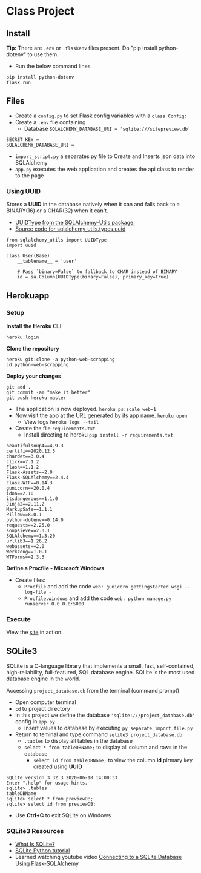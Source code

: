 # Class Project

## Install

**Tip:** There are `.env` or `.flaskenv` files present. Do "pip install python-dotenv" to use them.

- Run the below command lines

```
pip install python-dotenv
flask run
```

## Files

- Create a `config.py` to set Flask config variables with a `class Config:`
- Create a `.env` file containing
    - Database `SQLALCHEMY_DATABASE_URI = 'sqlite:///sitepreview.db'`
```
SECRET_KEY =
SQLALCHEMY_DATABASE_URI =
```
- `import_script.py` a separates py file to Create and Inserts json data into SQLAlchemy
- `app.py` executes the web application and creates the api class to render to the page

### Using UUID

Stores a **UUID** in the database natively when it can and falls back to a BINARY(16) or a CHAR(32) when it can't.

- [UUIDType from the SQLAlchemy-Utils package:](https://sqlalchemy-utils.readthedocs.io/en/latest/data_types.html#module-sqlalchemy_utils.types.uuid)
- [Source code for sqlalchemy_utils.types.uuid](https://sqlalchemy-utils.readthedocs.io/en/latest/_modules/sqlalchemy_utils/types/uuid.html#UUIDType)

```
from sqlalchemy_utils import UUIDType
import uuid

class User(Base):
    __tablename__ = 'user'

    # Pass `binary=False` to fallback to CHAR instead of BINARY
    id = sa.Column(UUIDType(binary=False), primary_key=True)
```

## Herokuapp

### Setup

**Install the Heroku CLI**
```
heroku login
```

**Clone the repository**
```
heroku git:clone -a python-web-scrapping
cd python-web-scrapping
```

**Deploy your changes**
```
git add .
git commit -am "make it better"
git push heroku master
```

- The application is now deployed. `heroku ps:scale web=1`
- Now visit the app at the URL generated by its app name. `heroku open`
    - View logs `heroku logs --tail`
- Create the file `requirements.txt`
    - Install directing to heroku `pip install -r requirements.txt`

```
beautifulsoup4==4.9.3
certifi==2020.12.5
chardet==3.0.4
click==7.1.2
Flask==1.1.2
Flask-Assets==2.0
Flask-SQLAlchemy==2.4.4
Flask-WTF==0.14.3
gunicorn==20.0.4
idna==2.10
itsdangerous==1.1.0
Jinja2==2.11.2
MarkupSafe==1.1.1
Pillow==8.0.1
python-dotenv==0.14.0
requests==2.25.0
soupsieve==2.0.1
SQLAlchemy==1.3.20
urllib3==1.26.2
webassets==2.0
Werkzeug==1.0.1
WTForms==2.3.3
```

**Define a Procfile - Microsoft Windows**

- Create files:
    - `Procfile` and add the code `web: gunicorn gettingstarted.wsgi --log-file -` 
    - `Procfile.windows` and add the code `web: python manage.py runserver 0.0.0.0:5000`

### Execute

View the [site](https://python-web-scrapping.herokuapp.com/) in action.

## SQLite3

SQLite is a C-language library that implements a small, fast, self-contained, high-reliability, full-featured, SQL database engine. SQLite is the most used database engine in the world.

Accessing `project_database.db` from the terminal (command prompt)

- Open computer terminal
- `cd` to project directory
- In this project we define the database `'sqlite:///project_database.db'` config in `app.py`
    - Insert values to database by executing `py separate_import_file.py` 
- Return to teminal and type command `sqlite3 project_database.db`
    - `.tables` to display all tables in the database
    - `select * from tableDBName;` to display all column and rows in the database
        - `select id from tableDBName;` to view the column **id** pirmary key created using **UUID**

```
SQLite version 3.32.3 2020-06-18 14:00:33
Enter ".help" for usage hints.
sqlite> .tables
tableDBName
sqlite> select * from previewDB;
sqlite> select id from previewDB;
```
- Use **Ctrl+C** to exit SQLite on Windows

### SQLite3 Resources

- [What Is SQLite?](https://sqlite.org/index.html)
- [SQLite Python tutorial](http://zetcode.com/db/sqlitepythontutorial/)
- Learned watching youtube video [Connecting to a SQLite Database Using Flask-SQLAlchemy](https://www.youtube.com/watch?v=KrRzZGcHjK8)
